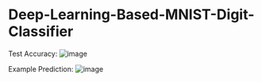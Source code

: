 # Deep-Learning-Based-MNIST-Digit-Classifier

Test Accuracy:
![image](https://github.com/user-attachments/assets/89035b98-881c-4942-9833-7b7eebf32d75)

Example Prediction:
![image](https://github.com/user-attachments/assets/2e33d01f-5990-41cc-ba90-1d8cac82a7ca)
